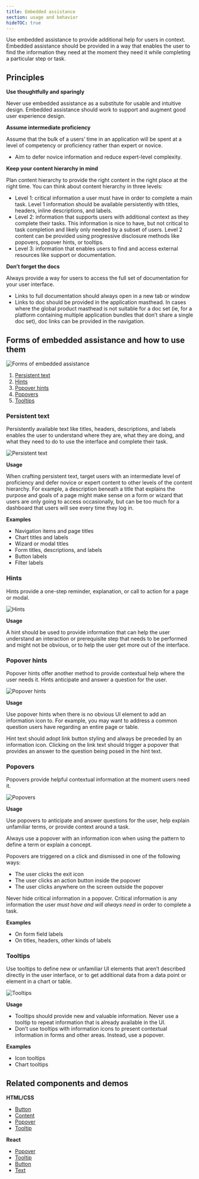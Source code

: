 ```yaml
---
title: Embedded assistance
section: usage and behavior
hideTOC: true
---
```

Use embedded assistance to provide additional help for users in context. Embedded assistance should be provided in a way that enables the user to find the information they need at the moment they need it while completing a particular step or task.

## Principles
**Use thoughtfully and sparingly**

Never use embedded assistance as a substitute for usable and intuitive design.
Embedded assistance should work to support and augment good user experience design.

**Assume intermediate proficiency**

Assume that the bulk of a users’ time in an application will be spent at a level of competency or proficiency rather than expert or novice.
* Aim to defer novice information and reduce expert-level complexity.

**Keep your content hierarchy in mind**

Plan content hierarchy to provide the right content in the right place at the right time. You can think about content hierarchy in three levels:
* Level 1: critical information a user must have in order to complete a main task. Level 1 information should be available persistently with titles, headers, inline descriptions, and labels.
* Level 2:  information that supports users with additional context as they complete their tasks. This information is nice to have, but not critical to task completion and likely only needed by a subset of users. Level 2 content can be provided using progressive disclosure methods like popovers, popover hints, or tooltips.
* Level 3:  information that enables users to find and access external resources like support or documentation.

**Don’t forget the docs**

Always provide a way for users to access the full set of documentation for your user interface.
* Links to full documentation should always open in a new tab or window
* Links to doc should be provided in the application masthead. In cases where the global product masthead is not suitable for a doc set (ie, for a platform containing multiple application bundles that don’t share a single doc set), doc links can be provided in the navigation.


## Forms of embedded assistance and how to use them
![Forms of embedded assistance](./img/ea-forms.png)

1. [Persistent text](#persistent-text)
2. [Hints](#hints)
3. [Popover hints](#popover-hints)
4. [Popovers](#popovers)
5. [Tooltips](#tooltips)

### Persistent text
Persistently available text like titles, headers, descriptions, and labels enables the user to understand where they are, what they are doing, and what they need to do to use the interface and complete their task.

![Persistent text](./img/persistent-text.png)

**Usage**

When crafting persistent text, target users with an intermediate level of proficiency and defer novice or expert content to other levels of the content hierarchy. For example, a description beneath a title that explains the purpose and goals of a page might make sense on a form or wizard that users are only going to access occasionally, but can be too much for a dashboard that users will see every time they log in.

**Examples**
* Navigation items and page titles
* Chart titles and labels
* Wizard or modal titles
* Form titles, descriptions, and labels
* Button labels
* Filter labels

### Hints
Hints provide a one-step reminder, explanation, or call to action for a page or modal.

![Hints](./img/hint.png)

**Usage**

A hint should be used to provide information that can help the user understand an interaction or prerequisite step that needs to be performed and might not be obvious, or to help the user get more out of the interface.

### Popover hints
Popover hints offer another method to provide contextual help where the user needs it. Hints anticipate and answer a question for the user.

![Popover hints](./img/popover-hint.png)

**Usage**

Use popover hints when there is no obvious UI element to add an information icon to. For example, you may want to address a common question users have regarding an entire page or table.

Hint text should adopt link button styling and always be preceded by an information icon. Clicking on the link text should trigger a popover that provides an answer to the question being posed in the hint text.


### Popovers
Popovers provide helpful contextual information at the moment users need it.

![Popovers](./img/popover.png)

**Usage**

Use popovers to anticipate and answer questions for the user, help explain unfamiliar terms, or provide context around a task.

Always use a popover with an information icon when using the pattern to define a term or explain a concept.

Popovers are triggered on a click and dismissed in one of the following ways:
* The user clicks the exit icon
* The user clicks an action button inside the popover
* The user clicks anywhere on the screen outside the popover

Never hide critical information in a popover. Critical information is any information the user *must have and will always need* in order to complete a task.

**Examples**
* On form field labels
* On titles, headers, other kinds of labels


### Tooltips
Use tooltips to define new or unfamiliar UI elements that aren’t described directly in the user interface, or to get additional data from a data point or element in a chart or table.

![Tooltips](./img/tooltip.png)

**Usage**

* Tooltips should provide new and valuable information. Never use a tooltip to repeat information that is already available in the UI.
* Don’t use tooltips with information icons to present contextual information in forms and other areas. Instead, use a popover.

**Examples**
* Icon tooltips
* Chart tooltips


## Related components and demos
**HTML/CSS**
* [Button](/documentation/core/components/button)
* [Content](/documentation/core/components/content)
* [Popover](/documentation/core/components/popover)
* [Tooltip](/documentation/core/components/tooltip)

**React**
* [Popover](/documentation/react/components/popover)
* [Tooltip](/documentation/react/components/tooltip)
* [Button](/documentation/react/components/button)
* [Text](/documentation/react/component/text)
